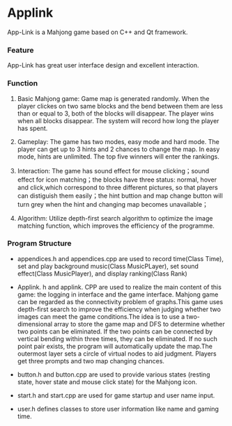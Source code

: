 # Applink
App-Link is a Mahjong game based on C++ and Qt framework. 

### Feature
App-Link has great user interface design and excellent interaction.

### Function

1. Basic Mahjong game: Game map is generated randomly. When the player clickes on two same blocks and the bend between them are less than or equal to 3, both of the blocks will disappear. The player wins when all blocks disappear. The system will record how long the player has spent.  

2. Gameplay: The game has two modes, easy mode and hard mode. The player can get up to 3 hints and 2 chances to change the map. In easy mode, hints are unlimited. The top five winners will enter the rankings.

3. Interaction: The game has sound effect for mouse clicking；sound effect for icon matching；the blocks have three status: normal, hover and click,which correspond to three different pictures, so that players can distiguish them easily；the hint buttion and map change button will turn grey when the hint and changing map becomes unavailable；  

4. Algorithm: Utilize depth-first search algorithm to optimize the image matching function, which improves the efficiency of the  programme.
  

### Program Structure

- appendices.h and appendices.cpp are used to record time(Class Time), set and play background music(Class MusicPLayer), set sound effect(Class MusicPlayer), and display ranking(Class Rank)  

- Applink. h and applink. CPP are used to realize the main content of this game: the logging in interface and the game interface. Mahjong game can be regarded as the connectivity problem of graphs.This game uses depth-first search to improve the efficiency when judging whether two images can meet the game conditions.The idea is to use a two-dimensional array to store the game map and DFS to determine whether two points can be eliminated. If the two points can be connected by vertical bending within three times, they can be eliminated. If no such point pair exists, the program will automatically update the map.The outermost layer sets a circle of virtual nodes to aid judgment. Players get three prompts and two map changing chances. 

- button.h and button.cpp are used to provide various states (resting state, hover state and mouse click state) for the Mahjong icon.  

- start.h and start.cpp are used for game startup and user name input.

- user.h defines classes to store user information like name and gaming time. 
